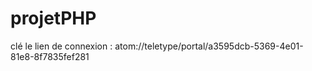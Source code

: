 # projetPHP


clé le lien de connexion :
atom://teletype/portal/a3595dcb-5369-4e01-81e8-8f7835fef281
